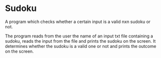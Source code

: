 # Sudoku
A program which checks whether a certain input is a valid nxn sudoku or not.

The program reads from the user the name of an input txt file containing a sudoku, reads the input from the file and prints the sudoku on the screen.
It determines whether the sudoku is a valid one or not and prints the outcome on the screen.
